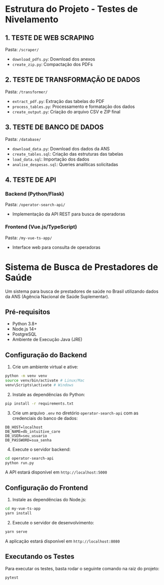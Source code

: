 # Estrutura do Projeto - Testes de Nivelamento

## 1. TESTE DE WEB SCRAPING
Pasta: `/scraper/`
- `download_pdfs.py`: Download dos anexos
- `create_zip.py`: Compactação dos PDFs

## 2. TESTE DE TRANSFORMAÇÃO DE DADOS
Pasta: `/transformer/`
- `extract_pdf.py`: Extração das tabelas do PDF
- `process_tables.py`: Processamento e formatação dos dados
- `create_output.py`: Criação do arquivo CSV e ZIP final

## 3. TESTE DE BANCO DE DADOS
Pasta: `/database/`
- `download_data.py`: Download dos dados da ANS
- `create_tables.sql`: Criação das estruturas das tabelas
- `load_data.sql`: Importação dos dados
- `analise_despesas.sql`: Queries analíticas solicitadas

## 4. TESTE DE API
### Backend (Python/Flask)
Pasta: `/operator-search-api/`
- Implementação da API REST para busca de operadoras

### Frontend (Vue.js/TypeScript)
Pasta: `/my-vue-ts-app/`
- Interface web para consulta de operadoras

# Sistema de Busca de Prestadores de Saúde

Um sistema para busca de prestadores de saúde no Brasil utilizando dados da ANS (Agência Nacional de Saúde Suplementar).

## Pré-requisitos

- Python 3.8+
- Node.js 14+
- PostgreSQL
- Ambiente de Execução Java (JRE)

## Configuração do Backend

1. Crie um ambiente virtual e ative:

```bash
python -m venv venv
source venv/bin/activate # Linux/Mac
venv\Scripts\activate # Windows
```

2. Instale as dependências do Python:

```bash
pip install -r requirements.txt
```

3. Crie um arquivo `.env` no diretório `operator-search-api` com as credenciais do banco de dados:

```
DB_HOST=localhost
DB_NAME=db_intuitive_care
DB_USER=seu_usuario
DB_PASSWORD=sua_senha
```

4. Execute o servidor backend:

```bash
cd operator-search-api
python run.py
```

A API estará disponível em `http://localhost:5000`

## Configuração do Frontend

1. Instale as dependências do Node.js:

```bash
cd my-vue-ts-app
yarn install
```

2. Execute o servidor de desenvolvimento:

```bash
yarn serve
```

A aplicação estará disponível em `http://localhost:8080`

## Executando os Testes

Para executar os testes, basta rodar o seguinte comando na raiz do projeto:

```bash
pytest
```

